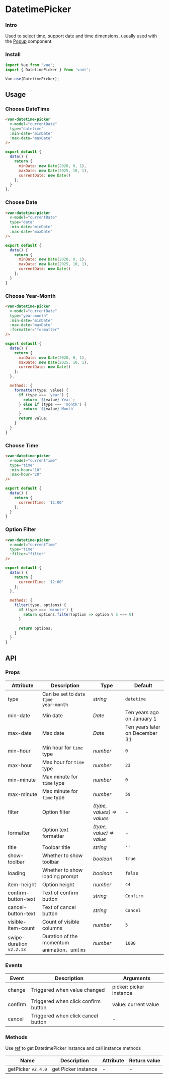 # DatetimePicker

### Intro

Used to select time, support date and time dimensions, usually used with the [Popup](#/en-US/popup) component.

### Install

``` javascript
import Vue from 'vue';
import { DatetimePicker } from 'vant';

Vue.use(DatetimePicker);
```

## Usage

### Choose DateTime

```html
<van-datetime-picker
  v-model="currentDate"
  type="datetime"
  :min-date="minDate"
  :max-date="maxDate"
/>
```

```javascript
export default {
  data() {
    return {
      minDate: new Date(2020, 0, 1),
      maxDate: new Date(2025, 10, 1),
      currentDate: new Date()
    };
  }
};
```

### Choose Date

```html
<van-datetime-picker
  v-model="currentDate"
  type="date"
  :min-date="minDate"
  :max-date="maxDate"
/>
```

```js
export default {
  data() {
    return {
      minDate: new Date(2020, 0, 1),
      maxDate: new Date(2025, 10, 1),
      currentDate: new Date()
    };
  }
}
```

### Choose Year-Month

```html
<van-datetime-picker
  v-model="currentDate"
  type="year-month"
  :min-date="minDate"
  :max-date="maxDate"
  :formatter="formatter"
/>
```

```js
export default {
  data() {
    return {
      minDate: new Date(2020, 0, 1),
      maxDate: new Date(2025, 10, 1),
      currentDate: new Date()
    };
  },

  methods: {
    formatter(type, value) {
      if (type === 'year') {
        return `${value} Year`;
      } else if (type === 'month') {
        return `${value} Month`
      }
      return value;
    }
  }
}
```

### Choose Time

```html
<van-datetime-picker
  v-model="currentTime"
  type="time"
  :min-hour="10"
  :max-hour="20"
/>
```

```js
export default {
  data() {
    return {
      currentTime: '12:00'
    };
  }
}
```

### Option Filter

```html
<van-datetime-picker
  v-model="currentTime"
  type="time"
  :filter="filter"
/>
```

```js
export default {
  data() {
    return {
      currentTime: '12:00'
    };
  },

  methods: {
    filter(type, options) {
      if (type === 'minute') {
        return options.filter(option => option % 5 === 0)
      }

      return options;
    }
  }
}
```

## API

### Props

| Attribute | Description | Type | Default |
|------|------|------|------|
| type | Can be set to `date` `time`<br> `year-month` | *string* | `datetime` |
| min-date | Min date | *Date* | Ten years ago on January 1 |
| max-date | Max date | *Date* | Ten years later on December 31 |
| min-hour | Min hour for `time` type | *number* | `0` |
| max-hour | Max hour for `time` type | *number* | `23` |
| min-minute | Max minute for `time` type | *number* | `0` |
| max-minute | Max minute for `time` type | *number* | `59` |
| filter | Option filter | *(type, values) => values* | - |
| formatter | Option text formatter | *(type, value) => value* | - |
| title | Toolbar title | *string* | `''` |
| show-toolbar | Whether to show toolbar | *boolean* | `true` |
| loading | Whether to show loading prompt | *boolean* | `false` |
| item-height | Option height | *number* | `44` |
| confirm-button-text | Text of confirm button | *string* | `Confirm` |
| cancel-button-text | Text of cancel button | *string* | `Cancel` |
| visible-item-count | Count of visible columns | *number* | `5` |
| swipe-duration `v2.2.13` | Duration of the momentum animation，unit `ms` | *number*  | `1000` |

### Events

| Event | Description | Arguments |
|------|------|------|
| change | Triggered when value changed | picker: picker instance |
| confirm | Triggered when click confirm button | value: current value |
| cancel | Triggered when click cancel button | - |

### Methods

Use [ref](https://vuejs.org/v2/api/#ref) to get DatetimePicker instance and call instance methods

| Name | Description | Attribute | Return value |
|------|------|------|------|
| getPicker `v2.4.0` | get Picker instance | - | - |
